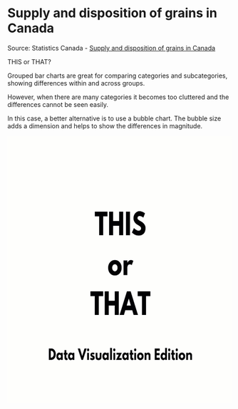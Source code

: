 # Supply and disposition of grains in Canada

Source: Statistics Canada - [Supply and disposition of grains in Canada](https://www150.statcan.gc.ca/t1/tbl1/en/tv.action?pid=3210001301)


THIS or THAT?

Grouped bar charts are great for comparing categories and subcategories, showing differences within and across groups.

However, when there are many categories it becomes too cluttered and the differences cannot be seen easily.

In this case, a better alternative is to use a bubble chart. The bubble size adds a dimension and helps to show the differences in magnitude.

<img src="https://github.com/aleivaar94/Crop_Production/blob/main/assets/this_or_that.gif" alt="Grouped Bar Chart vs. Bubble Chart" width="700" height="600">
